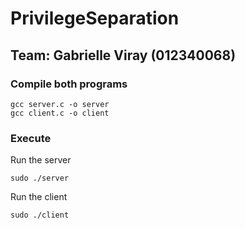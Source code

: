 # PrivilegeSeparation

## Team: Gabrielle Viray (012340068)

### Compile both programs
```
gcc server.c -o server
gcc client.c -o client

```
### Execute
Run the server
```
sudo ./server
```

Run the client
```
sudo ./client
```